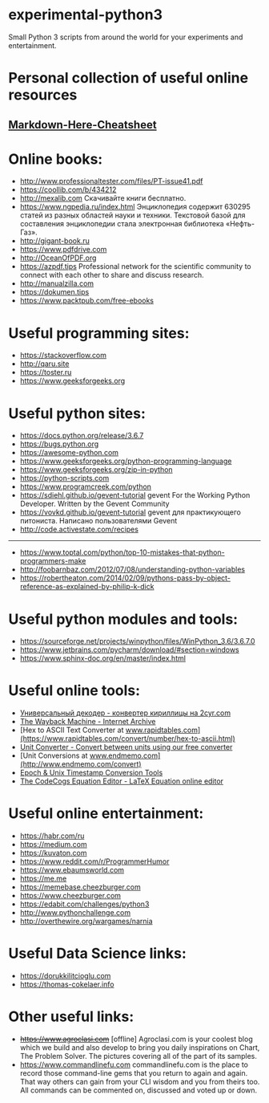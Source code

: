 # experimental-python3
Small Python 3 scripts from around the world for your experiments and entertainment.


Personal collection of useful online resources
==============================================


## [Markdown-Here-Cheatsheet](https://github.com/adam-p/markdown-here/wiki/Markdown-Here-Cheatsheet)


# Online books:
* http://www.professionaltester.com/files/PT-issue41.pdf
* https://coollib.com/b/434212
* http://mexalib.com Скачивайте книги бесплатно. 
* https://www.ngpedia.ru/index.html Энциклопедия содержит 630295 статей из разных областей науки и техники. Текстовой базой для составления энциклопедии стала электронная библиотека «Нефть-Газ».
* http://gigant-book.ru
* https://www.pdfdrive.com
* http://OceanOfPDF.org
* https://azpdf.tips Professional network for the scientific community to connect with each other to share and discuss research.
* http://manualzilla.com
* https://dokumen.tips
* https://www.packtpub.com/free-ebooks


# Useful programming sites:
* https://stackoverflow.com
* http://qaru.site
* https://toster.ru
* https://www.geeksforgeeks.org


# Useful python sites:
* https://docs.python.org/release/3.6.7
* https://bugs.python.org
* https://awesome-python.com
* https://www.geeksforgeeks.org/python-programming-language
* https://www.geeksforgeeks.org/zip-in-python
* https://python-scripts.com
* https://www.programcreek.com/python
* https://sdiehl.github.io/gevent-tutorial gevent For the Working Python Developer. Written by the Gevent Community 
* https://vovkd.github.io/gevent-tutorial gevent для практикующего питониста. Написано пользователями Gevent 
* http://code.activestate.com/recipes
---
* https://www.toptal.com/python/top-10-mistakes-that-python-programmers-make
* http://foobarnbaz.com/2012/07/08/understanding-python-variables
* https://robertheaton.com/2014/02/09/pythons-pass-by-object-reference-as-explained-by-philip-k-dick


# Useful python modules and tools:
* https://sourceforge.net/projects/winpython/files/WinPython_3.6/3.6.7.0
* https://www.jetbrains.com/pycharm/download/#section=windows
* https://www.sphinx-doc.org/en/master/index.html


# Useful online tools:
* [Универсальный декодер - конвертер кириллицы на 2cyr.com](https://2cyr.com/decode/?lang=ru)  
* [The Wayback Machine - Internet Archive](https://web.archive.org)
* [Hex to ASCII Text Converter at www.rapidtables.com](https://www.rapidtables.com/convert/number/hex-to-ascii.html)
* [Unit Converter -  Convert between units using our free converter](https://convertlive.com)
* [Unit Conversions at www.endmemo.com](http://www.endmemo.com/convert)
* [Epoch & Unix Timestamp Conversion Tools](https://www.epochconverter.com)
* [The CodeCogs Equation Editor - LaTeX Equation online editor](https://www.codecogs.com/latex/eqneditor.php)


# Useful online entertainment:
* https://habr.com/ru
* https://medium.com
* https://kuvaton.com
* https://www.reddit.com/r/ProgrammerHumor
* https://www.ebaumsworld.com
* https://me.me
* https://memebase.cheezburger.com
* https://www.cheezburger.com
* https://edabit.com/challenges/python3
* http://www.pythonchallenge.com
* http://overthewire.org/wargames/narnia


# Useful Data Science links:
* https://dorukkilitcioglu.com
* https://thomas-cokelaer.info


# Other useful links:
* ~~https://www.agroclasi.com~~ [offline] Agroclasi.com is your coolest blog which we build and also develop to bring you daily inspirations on Chart, The Problem Solver. The pictures covering all of the part of its samples.
* https://www.commandlinefu.com commandlinefu.com is the place to record those command-line gems that you return to again and again. That way others can gain from your CLI wisdom and you from theirs too. All commands can be commented on, discussed and voted up or down. 


